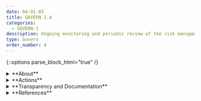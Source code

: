 ```yaml
---
date: 04-01-03
title: GOVERN 1.4
categories:
  - GOVERN-1
description: Ongoing monitoring and periodic review of the risk management process and its outcomes are planned, with organizational roles and responsibilities clearly defined.
type: Govern
order_number: 4
---
```

{::options parse_block_html="true" /}


<details>
<summary markdown="span">**About**</summary>
<br>
AI systems are dynamic and may perform in unexpected ways once deployed. Continuous monitoring is a risk management process for tracking unexpected issues and performance, in real-time or at a specific frequency, across the AI system lifecycle.

Incident response and “appeal and override” are commonly used processes in information technology management that can be adopted for AI systems. These processes enable real-time flagging of potential incidents, and human adjudication of system outcomes.

Establishing and maintaining incident response plans can reduce the likelihood of additive impacts during an AI incident. Smaller organizations which may not have fulsome governance programs, can utilize incident response plans for addressing system failures, abuse and misuse.

</details>

<details>
<summary markdown="span">**Actions**</summary>
* Establish and regularly review documentation policies that address information related to:
    * AI actor contact information
    * Business justification
    * Scope and usage
    * Assumptions and limitations
    * Description of training data
    * Algorithmic methodology
    * Evaluated alternative approaches
    * Description of output data
    * Testing and validation results
    * Down- and up-stream dependencies
    * Plans for deployment, monitoring, and change management
    * Stakeholder engagement plans
* Verify documentation policies for AI systems are in place, regularly, updated and followed across the organization.
* Establish policies for a model documentation inventory system and regularly review its completeness, usability, and efficacy.
* Establish mechanisms to regularly review the efficacy of risk management processes.
* Identify AI actors responsible for evaluating efficacy of risk management processes and approaches, and for course-correction based on results.


</details>

<details>
<summary markdown="span">**Transparency and Documentation**</summary>
<br>
Column G goes here.

</details>

<details>
<summary markdown="span">**References**</summary>
<br>
Bd. Governors Fed. Rsrv. Sys., Supervisory Guidance on Model Risk Management, SR Letter 11-7 (Apr. 4, 2011).

Off. Comptroller Currency, Comptroller’s Handbook: Model Risk Management (Aug. 2021). [URL](https://www.occ.gov/publications-and-resources/publications/comptrollers-handbook/files/model-risk-management/index-model-risk-management.html)

Margaret Mitchell et al., “Model Cards for Model Reporting." Proceedings of 2019 FATML Conference. [URL](https://arxiv.org/pdf/1810.03993.pdf)

Timnit Gebru et al., “Datasheets for Datasets,” Communications of the ACM 64, No. 12, 2021. [URL](https://arxiv.org/pdf/1803.09010.pdf)

Bender, E. M., Friedman, B. & McMillan-Major, A.,  (2022). A Guide for Writing Data Statements for Natural Language Processing. University of Washington.  Accessed July 14, 2022. [URL](https://techpolicylab.uw.edu/wp-content/uploads/2021/11/Data_Statements_Guide_V2.pdf)

M. Arnold, R. K. E. Bellamy, M. Hind, et al. FactSheets: Increasing trust in AI services through supplier's declarations of conformity. IBM Journal of Research and Development 63, 4/5 (July-September 2019), 6:1-6:13. [URL](https://ieeexplore.ieee.org/document/8843893)

John Richards, David Piorkowski, Michael Hind, et al. A Human-Centered Methodology for Creating AI FactSheets. Bulletin of the IEEE Computer Society Technical Committee on Data Engineering. [URL](http://sites.computer.org/debull/A21dec/p47.pdf)

OECD (2022), "OECD Framework for the Classification of AI systems", OECD Digital Economy Papers, No. 323, OECD Publishing, Paris. [URL](https://doi.org/10.1787/cb6d9eca-en)

</details>
